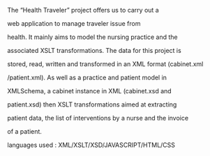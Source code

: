  
  
  The “Health Traveler” project offers us to carry out a
  
web application to manage traveler issue from

health. It mainly aims to model the nursing practice and the

associated XSLT transformations. The data for this project is

stored, read, written and transformed in an XML format (cabinet.xml

/patient.xml). As well as a practice and patient model in

XMLSchema, a cabinet instance in XML (cabinet.xsd and

patient.xsd) then XSLT transformations aimed at extracting

patient data, the list of interventions by a nurse and the invoice

of a patient.

languages used : XML/XSLT/XSD/JAVASCRIPT/HTML/CSS
